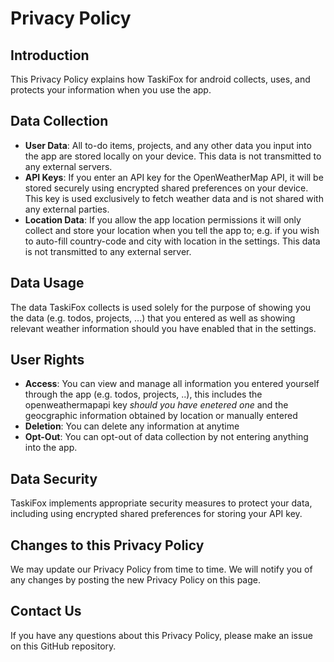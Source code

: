 # Privacy Policy

## Introduction
This Privacy Policy explains how TaskiFox for android collects, uses, and protects your information when you use the app.

## Data Collection
- **User Data**: All to-do items, projects, and any other data you input into the app are stored locally on your device. This data is not transmitted to any external servers.
- **API Keys**: If you enter an API key for the OpenWeatherMap API, it will be stored securely using encrypted shared preferences on your device. This key is used exclusively to fetch weather data and is not shared with any external parties.
- **Location Data**: If you allow the app location permissions it will only collect and store your location when you tell the app to; e.g. if you wish to auto-fill country-code and city with location in the settings. This data is not transmitted to any external server.

## Data Usage
The data TaskiFox collects is used solely for the purpose of showing you the data (e.g. todos, projects, ...) that you entered as well as showing relevant weather information should you have enabled that in the settings.

## User Rights
- **Access**: You can view and manage all information you entered yourself through the app (e.g. todos, projects, ..), this includes the openweathermapapi key _should you have enetered one_ and the geocgraphic information obtained by location or manually entered
- **Deletion**: You can delete any information at anytime
- **Opt-Out**: You can opt-out of data collection by not entering anything into the app.

## Data Security
TaskiFox implements appropriate security measures to protect your data, including using encrypted shared preferences for storing your API key.

## Changes to this Privacy Policy
We may update our Privacy Policy from time to time. We will notify you of any changes by posting the new Privacy Policy on this page.

## Contact Us
If you have any questions about this Privacy Policy, please make an issue on this GitHub repository.
